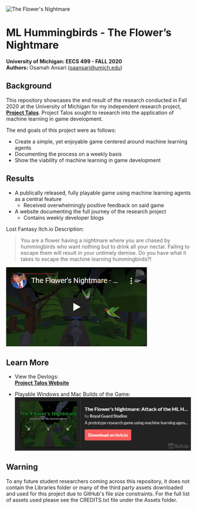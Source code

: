 ![The Flower's Nightmare](https://img.itch.zone/aW1nLzQ3MjE5MDAucG5n/original/rkCQp0.png)
# ML Hummingbirds - The Flower’s Nightmare
**University of Michigan: EECS 499 - FALL 2020**  
**Authors:** Osamah Ansari (<oaansari@umich.edu>)


## Background

This repository showcases the end result of the research conducted in Fall 2020 at the University of Michigan for my independent research project, **[Project Talos](https://projecttalos.com/)**. 
Project Talos sought to research into the application of machine learning in game development.  

The end goals of this project were as follows:
- Create a simple, yet enjoyable game centered around machine learning agents
- Documenting the process on a weekly basis
- Show the viability of machine learning in game development


## Results

- A publically released, fully playable game using machine learning agents as a central feature
	- Received overwhelmingly positive feedback on said game
- A website documenting the full journey of the research project
	- Contains weekly developer blogs

Lost Fantasy Itch.io Description:
> You are a flower having a nightmare where you are chased by hummingbirds who want nothing but to drink all your nectar. Failing to escape them will result in your untimely       demise. Do you have what it takes to escape the machine learning hummingbirds?!

[![The Flower's Nightmare - Gameplay Footage](https://github.com/OsamahAnsari/ML-Hummingbirds/blob/master/The%20Flowers%20Nightmare%20-%20Trailer.PNG)](http://www.youtube.com/watch?v=u7YzrEdZoHU "The Flower's Nightmare - Gameplay Footage")


## Learn More

- View the Devlogs:  
	**[Project Talos Website](https://projecttalos.com/)**  

- Playable Windows and Mac Builds of the Game:  
[![The Flowers Nightmare Itch.io](https://github.com/OsamahAnsari/ML-Hummingbirds/blob/master/The%20Flowers%20Nightmare.PNG)](https://royalguardstudios.itch.io/the-flowers-nightmare "The Flower's Nightmare: Attack of the ML Hummingbots by Royal Guard Studios")	


## Warning

To any future student researchers coming across this repository, it does not contain the Libraries folder or many of the third party assets downloaded and used for this project due to GitHub's file size constraints. For the full list of assets used please see the CREDITS.txt file under the Assets folder.
